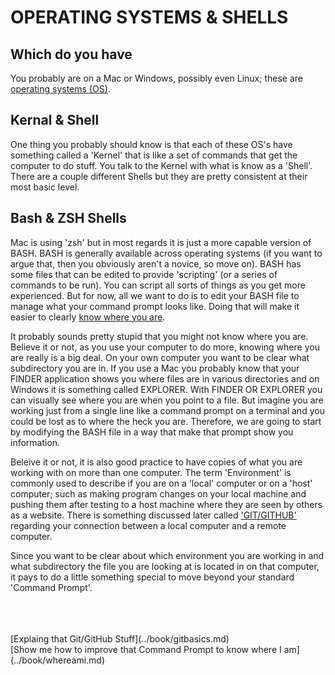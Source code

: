 
# OPERATING SYSTEMS & SHELLS

## Which do you have

You probably are on a Mac or Windows, possibly even Linux; these are [operating systems (OS)](https://en.wikipedia.org/wiki/Operating_system).

## Kernal & Shell

One thing you probably should know is that each of these OS's have something called a 'Kernel' that is like a set of commands that get the computer to do stuff.  You talk to the Kernel with what is know as a 'Shell'.  There are a couple different Shells but they are pretty consistent at their most basic level. 

## Bash & ZSH Shells

Mac is using 'zsh' but in most regards it is just a more capable version of BASH.  BASH is generally available across operating systems (if you want to argue that, then you obviously aren't a novice, so move on).  BASH has some files that can be edited to provide 'scripting' (or a series of commands to be run).  You can script all sorts of things as you get more experienced. But for now, all we want to do is to edit your BASH file to manage what your command prompt looks like.  Doing that will make it easier to clearly [know where you are](../book/whereami.md). 

It probably sounds pretty stupid that you might not know where you are.  Believe it or not, as you use your computer to do more, knowing where you are really is a big deal.  On your own computer you want to be clear what subdirectory you are in.  If you use a Mac you probably know that your FINDER application shows you where files are in various directories and on Windows it is something called EXPLORER.  With FINDER OR EXPLORER you can visually see where you are when you point to a file.  But imagine you are working just from a single line like a command prompt on a terminal and you could be lost as to where the heck you are.  Therefore, we are going to start by modifying the BASH file in a way that make that prompt show you information.

Beleive it or not, it is also good practice to have copies of what you are working with on more than one computer.  The term 'Environment' is commonly used to describe if you are on a 'local' computer or on a 'host' computer; such as making program changes on your local machine and pushing them after testing to a host machine where they are seen by others as a website.  There is something discussed later called ['GIT/GITHUB'](../book/gitbasics.md) regarding your connection between a local computer and a remote computer. 

Since you want to be clear about which environment you are working in and what subdirectory the file you are looking at is located in on that computer, it pays to do a little something special to move beyond your standard 'Command Prompt'.  


<br>
<br>
<br>
[Explaing that Git/GitHub Stuff](../book/gitbasics.md)
<br>
[Show me how to improve that Command Prompt to know where I am](../book/whereami.md)


